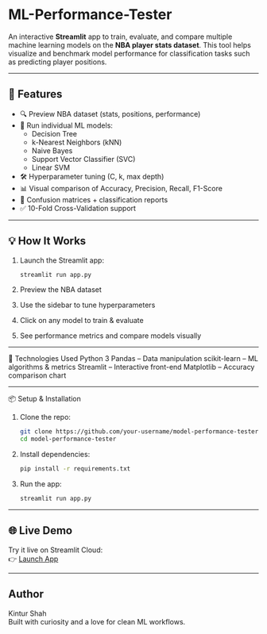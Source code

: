 # ML-Performance-Tester

An interactive **Streamlit** app to train, evaluate, and compare multiple machine learning models on the **NBA player stats dataset**. This tool helps visualize and benchmark model performance for classification tasks such as predicting player positions.

---

## 🚀 Features

- 🔍 Preview NBA dataset (stats, positions, performance)
- 🧪 Run individual ML models:
  - Decision Tree
  - k-Nearest Neighbors (kNN)
  - Naive Bayes
  - Support Vector Classifier (SVC)
  - Linear SVM
- 🛠️ Hyperparameter tuning (C, k, max depth)
- 📊 Visual comparison of Accuracy, Precision, Recall, F1-Score
- 🧾 Confusion matrices + classification reports
- ✅ 10-Fold Cross-Validation support

---

## 💡 How It Works

1. Launch the Streamlit app:
   ```bash
   streamlit run app.py

2. Preview the NBA dataset

3. Use the sidebar to tune hyperparameters

4. Click on any model to train & evaluate

5. See performance metrics and compare models visually

---

🧠 Technologies Used
Python 3
Pandas – Data manipulation
scikit-learn – ML algorithms & metrics
Streamlit – Interactive front-end
Matplotlib – Accuracy comparison chart

--- 

📦 Setup & Installation

1. Clone the repo:
   ```bash
   git clone https://github.com/your-username/model-performance-tester.git
   cd model-performance-tester

2. Install dependencies:
   ```bash
   pip install -r requirements.txt

3. Run the app:
   ```bash
   streamlit run app.py

--- 
## 🌐 Live Demo

Try it live on Streamlit Cloud:  
👉 [Launch App](https://ml-performance-tester-by-kt.streamlit.app/)

---

## Author <br>
Kintur Shah <br>
Built with curiosity and a love for clean ML workflows.
